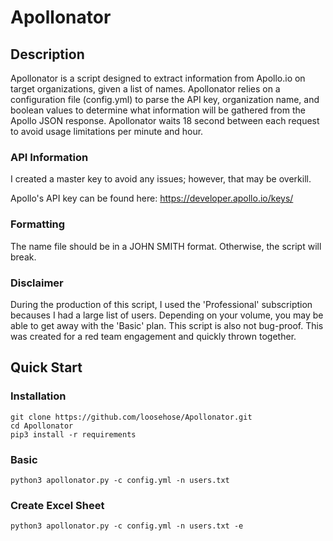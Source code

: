 # Apollonator
## Description

Apollonator is a script designed to extract information from Apollo.io on target organizations, given a list of names. Apollonator relies on a configuration file (config.yml) to parse the API key, organization name, and boolean values to determine what information will be gathered from the Apollo JSON response. Apollonator waits 18 second between each request to avoid usage limitations per minute and hour.

### API Information
I created a master key to avoid any issues; however, that may be overkill.

Apollo's API key can be found here: https://developer.apollo.io/keys/

### Formatting

The name file should be in a JOHN SMITH format. Otherwise, the script will break. 

### Disclaimer

During the production of this script, I used the 'Professional' subscription becauses I had a large list of users. Depending on your volume, you may be able to get away with the 'Basic' plan. This script is also not bug-proof. This was created for a red team engagement and quickly thrown together.

## Quick Start

### Installation

```
git clone https://github.com/loosehose/Apollonator.git
cd Apollonator
pip3 install -r requirements
```

### Basic 

```
python3 apollonator.py -c config.yml -n users.txt
```

### Create Excel Sheet

```
python3 apollonator.py -c config.yml -n users.txt -e
```

